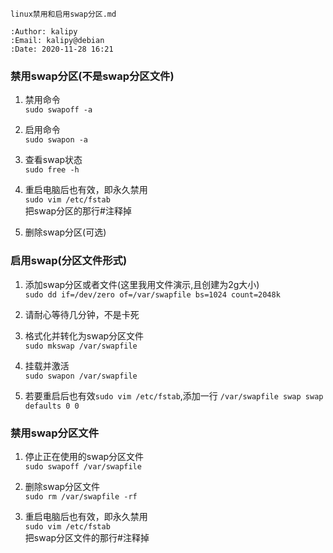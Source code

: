 ```
linux禁用和启用swap分区.md

:Author: kalipy
:Email: kalipy@debian
:Date: 2020-11-28 16:21
```

### 禁用swap分区(不是swap分区文件)

1. 禁用命令  
`sudo swapoff -a`

2. 启用命令  
`sudo swapon -a`

3. 查看swap状态  
`sudo free -h`

4. 重启电脑后也有效，即永久禁用  
`sudo vim /etc/fstab`  
把swap分区的那行#注释掉

5. 删除swap分区(可选)

### 启用swap(分区文件形式)

1. 添加swap分区或者文件(这里我用文件演示,且创建为2g大小)  
`sudo dd if=/dev/zero of=/var/swapfile bs=1024 count=2048k`

2. 请耐心等待几分钟，不是卡死

3. 格式化并转化为swap分区文件  
`sudo mkswap /var/swapfile`

4. 挂载并激活  
`sudo swapon /var/swapfile`

5. 若要重启后也有效`sudo vim /etc/fstab`,添加一行
`/var/swapfile swap swap defaults 0 0`


### 禁用swap分区文件

1. 停止正在使用的swap分区文件  
`sudo swapoff /var/swapfile`

2. 删除swap分区文件  
`sudo rm /var/swapfile -rf`

3. 重启电脑后也有效，即永久禁用  
`sudo vim /etc/fstab`  
把swap分区文件的那行#注释掉

